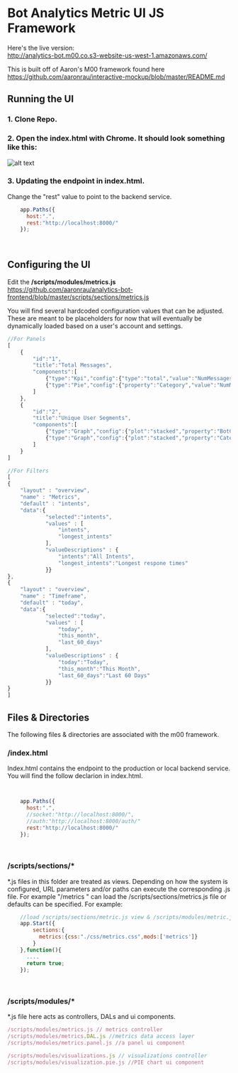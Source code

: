 # Bot Analytics Metric UI JS Framework
Here's the live version: <br/>
http://analytics-bot.m00.co.s3-website-us-west-1.amazonaws.com/

This is built off of Aaron's M00 framework found here <br/>
https://github.com/aaronrau/interactive-mockup/blob/master/README.md

Running the UI 
---------------
### 1. Clone Repo.
### 2. Open the index.html with Chrome. It should look something like this:
![alt text](https://s3-us-west-1.amazonaws.com/analytics-bot.m00.co/readme-1.png)
### 3. Updating the endpoint in index.html.
Change the "rest" value to point to the backend service.

```javascript
    app.Paths({
      host:".",
      rest:"http://localhost:8000/"
    });
    
    
```


Configuring the UI 
---------------
Edit the **/scripts/modules/metrics.js** <br/>
https://github.com/aaronrau/analytics-bot-frontend/blob/master/scripts/sections/metrics.js

You will find several hardcoded configuration values that can be adjusted. These are meant to be placeholders for now that will eventually be dynamically loaded based on a user's account and settings.

```javascript
//For Panels
[
    {
        "id":"1",
        "title":"Total Messages",
        "components":[
            {"type":"Kpi","config":{"type":"total","value":"NumMessages","label":"msgs"}},
            {"type":"Pie","config":{"property":"Category","value":"NumMessages"}}
        ]
    },
    {
        "id":"2",
        "title":"Unique User Segments",
        "components":[
            {"type":"Graph","config":{"plot":"stacked","property":"BotChannel","value":"NumUniqUsers","title":"By Channel","label":"Unique Users"}},
            {"type":"Graph","config":{"plot":"stacked","property":"Category","value":"NumUniqUsers","title":"By Intents","label":"Unique Users"}}
        ]
    }
]
```


```javascript
//For Filters
[
{
    "layout" : "overview",
    "name" : "Metrics",
    "default" : "intents",
    "data":{
            "selected":"intents",
            "values" : [ 
                "intents", 
                "longest_intents"
            ],
            "valueDescriptions" : {
                "intents":"All Intents",
                "longest_intents":"Longest respone times"
            }}
},
{
    "layout" : "overview",
    "name" : "Timeframe",
    "default" : "today",
    "data":{
            "selected":"today",
            "values" : [ 
                "today", 
                "this_month", 
                "last_60_days"
            ],
            "valueDescriptions" : {
                "today":"Today",
                "this_month":"This Month",
                "last_60_days":"Last 60 Days"
            }}
}			            	
]
```

Files & Directories 
---------------
The following files & directories are associated with the m00 framework.
### /index.html 
Index.html contains the endpoint to the production or local backend service. You will find the follow declarion in index.html.

```javascript


    app.Paths({
      host:".",
      //socket:"http://localhost:8000/",
      //auth:"http://localhost:8000/auth/"
      rest:"http://localhost:8000/"
    });
    
    
```


### /scripts/sections/*
*.js files in this folder are treated as views. Depending on how the system is configured, URL parameters and/or paths can execute the corresponding .js file. For example "/metrics " can load the /scripts/sections/metrics.js file or defaults can be specified. For example:

```javascript
    //load /scripts/sections/metric.js view & /scripts/modules/metric.js controller "
    app.Start({
        sections:{
          metrics:{css:"./css/metrics.css",mods:['metrics']}
        }
    },function(){
      ....
      return true;
    });
    
    
```

### /scripts/modules/* 
*.js file here acts as controllers, DALs and ui components. 

```javascript
/scripts/modules/metrics.js // metrics controller
/scripts/modules/metrics.DAL.js //metrics data access layer
/scripts/modules/metrics.panel.js //a panel ui component

/scripts/modules/visualizations.js // visualizations controller
/scripts/modules/visualization.pie.js //PIE chart ui component

```
